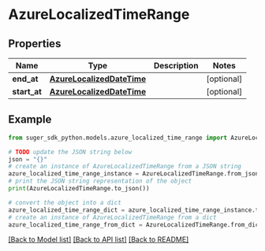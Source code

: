 # AzureLocalizedTimeRange


## Properties

Name | Type | Description | Notes
------------ | ------------- | ------------- | -------------
**end_at** | [**AzureLocalizedDateTime**](AzureLocalizedDateTime.md) |  | [optional] 
**start_at** | [**AzureLocalizedDateTime**](AzureLocalizedDateTime.md) |  | [optional] 

## Example

```python
from suger_sdk_python.models.azure_localized_time_range import AzureLocalizedTimeRange

# TODO update the JSON string below
json = "{}"
# create an instance of AzureLocalizedTimeRange from a JSON string
azure_localized_time_range_instance = AzureLocalizedTimeRange.from_json(json)
# print the JSON string representation of the object
print(AzureLocalizedTimeRange.to_json())

# convert the object into a dict
azure_localized_time_range_dict = azure_localized_time_range_instance.to_dict()
# create an instance of AzureLocalizedTimeRange from a dict
azure_localized_time_range_from_dict = AzureLocalizedTimeRange.from_dict(azure_localized_time_range_dict)
```
[[Back to Model list]](../README.md#documentation-for-models) [[Back to API list]](../README.md#documentation-for-api-endpoints) [[Back to README]](../README.md)



